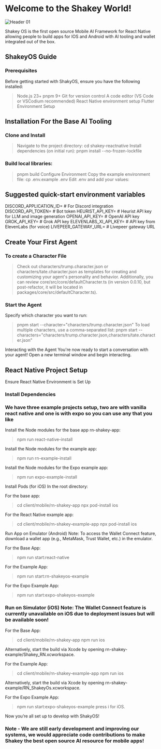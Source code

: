 # Welcome to the Shakey World! 

![Header 01](https://github.com/user-attachments/assets/8f784417-e185-4c09-a4cf-b769ab17ca5b)

Shakey OS is the first open source Mobile AI Framework for React Native allowing people to build apps for IOS and Android with AI tooling and wallet integrated out of the box.


## ShakeyOS Guide
### Prerequisites 

Before getting started with ShakyOS, ensure you have the following installed:
> Node.js 23+
> pnpm 9+
> Git for version control
> A code editor (VS Code or VSCodium recommended)
> React Native environment setup
> Flutter Environment Setup

## Installation For the Base AI Tooling

### Clone and Install
> Navigate to the project directory:
> cd shakey-reactnative
> Install dependencies (on initial run):
> pnpm install --no-frozen-lockfile

### Build local libraries:
> pnpm build
> Configure Environment
> Copy the example environment file:
> cp .env.example .env
> Edit .env and add your values:

## Suggested quick-start environment variables
DISCORD_APPLICATION_ID=  # For Discord integration
DISCORD_API_TOKEN=       # Bot token
HEURIST_API_KEY=         # Heurist API key for LLM and image generation
OPENAI_API_KEY=          # OpenAI API key
GROK_API_KEY=            # Grok API key
ELEVENLABS_XI_API_KEY=   # API key from ElevenLabs (for voice)
LIVEPEER_GATEWAY_URL=    # Livepeer gateway URL

## Create Your First Agent

### To create a Character File
> Check out characters/trump.character.json or characters/tate.character.json as templates for creating and customizing your agent's personality and behavior. Additionally, you can review core/src/core/defaultCharacter.ts (in version 0.0.10, but post-refactor, it will be located in packages/core/src/defaultCharacter.ts).

### Start the Agent
Specify which character you want to run:

> pnpm start --character="characters/trump.character.json"
To load multiple characters, use a comma-separated list:
> pnpm start --characters="characters/trump.character.json,characters/tate.character.json"

Interacting with the Agent
You're now ready to start a conversation with your agent! Open a new terminal window and begin interacting.

## React Native Project Setup

Ensure React Native Environment is Set Up

### Install Dependencies

### We have three example projects setup, two are with vanilla react native and one is with expo so you can use any that you like 

Install the Node modules for the base app rn-shakey-app:
> npm run react-native-install

Install the Node modules for the example app:
> npm run rn-example-install

Install the Node modules for the Expo example app:
> npm run expo-example-install


Install Pods (for iOS) In the root directory:

For the base app:
> cd client/mobile/rn-shakey-app
> npx pod-install ios

For the React Native example app:
> cd client/mobile/rn-shakey-example-app
> npx pod-install ios


Run App on Emulator (Android) Note: To access the Wallet Connect feature, download a wallet app (e.g., MetaMask, Trust Wallet, etc.) in the emulator.

For the Base App:
> npm run start:react-native

For the Example App:
> npm run start:rn-shakeyos-example

For the Expo Example App:
> npm run start:expo-shakeyos-example


### Run on Simulator (iOS) Note: The Wallet Connect feature is currently unavailable on iOS due to deployment issues but will be available soon!

For the Base App:
> cd client/mobile/rn-shakey-app
> npm run ios

Alternatively, start the build via Xcode by opening rn-shakey-example/Shakey_RN.xcworkspace.

For the Example App:
> cd client/mobile/rn-shakey-example-app
> npm run ios

Alternatively, start the build via Xcode by opening rn-shakey-example/RN_ShakeyOs.xcworkspace.

For the Expo Example App:
> npm run start:expo-shakeyos-example
> press i for iOS.

Now you’re all set up to develop with ShakyOS!

### Note - We are still early development and improving our systems, we would appreciate code contributions to make Shakey the best open source AI resource for mobile apps! 
